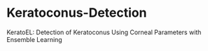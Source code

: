 # Keratoconus-Detection
KeratoEL: Detection of Keratoconus Using Corneal Parameters with Ensemble Learning
